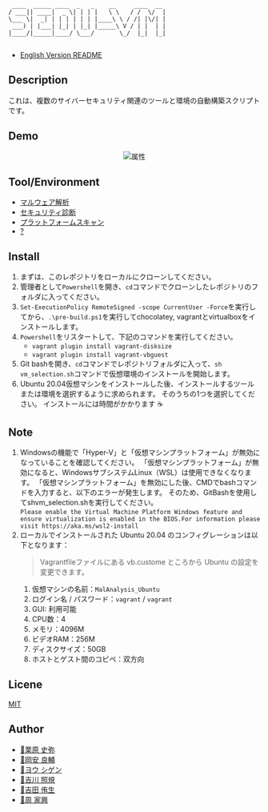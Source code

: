 ```
 ____  _____ ____  _   _    __     ____  __ 
/ ___|| ____|  _ \| | | |   \ \   / /  \/  |
\___ \|  _| | | | | | | |____\ \ / /| |\/| |
 ___) | |___| |_| | |_| |_____\ V / | |  | |
|____/|_____|____/ \___/       \_/  |_|  |_|
                                            
```

- [English Version README](https://github.com/tdu-isl/sedu-vm/blob/main/README.md)

## Description
これは、複数のサイバーセキュリティ関連のツールと環境の自動構築スクリプトです。

## Demo
<div align="center">
<img src="https://github.com/tdu-isl/sedu-vm/wiki/images/demo.gif" alt="属性" title="demo">
</div>

## Tool/Environment
- [マルウェア解析]("https://github.com/tdu-isl/sedu-vm/tree/main/vms/malware_analysis")
- [セキュリティ診断]("https://github.com/tdu-isl/sedu-vm/tree/main/vms/security_assessment")
- [プラットフォームスキャン](https://github.com/tdu-isl/sedu-vm/tree/main/vms/platform_scan)
- [?]()

## Install
1. まずは、このレポジトリをローカルにクローンしてください。
2. 管理者として```Powershell```を開き、```cd```コマンドでクローンしたレポジトリのフォルダに入ってください。
3. ```Set-ExecutionPolicy RemoteSigned -scope CurrentUser -Force```を実行してから、```.\pre-build.ps1```を実行してchocolatey, vagrantとvirtualboxをインストールします。
4. ```Powershell```をリスタートして、下記のコマンドを実行してください。
   - ```vagrant plugin install vagrant-disksize```
   - ```vagrant plugin install vagrant-vbguest```
5. Git bashを開き、```cd```コマンドでレポジトリフォルダに入って、```sh vm_selection.sh```コマンドで仮想環境のインストールを開始します。
6. Ubuntu 20.04仮想マシンをインストールした後、インストールするツールまたは環境を選択するように求められます。 そのうちの1つを選択してください。 インストールには時間がかかります :coffee:


## Note
1. Windowsの機能で「Hyper-V」と「仮想マシンプラットフォーム」が無効になっていることを確認してください。 「仮想マシンプラットフォーム」が無効になると、WindowsサブシステムLinux（WSL）は使用できなくなります。 「仮想マシンプラットフォーム」を無効にした後、CMDでbashコマンドを入力すると、以下のエラーが発生します。 そのため、GitBashを使用してshvm_selection.shを実行してください。
    <br>```Please enable the Virtual Machine Platform Windows feature and ensure virtualization is enabled in the BIOS.For information please visit https://aka.ms/wsl2-install```
1. ローカルでインストールされた Ubuntu 20.04 のコンフィグレーションは以下となります：
   > Vagrantfileファイルにある vb.custome ところから Ubuntu の設定を変更できます。
    1. 仮想マシンの名前：```MalAnalysis_Ubuntu```
    2. ログイン名 / パスワード：```vagrant``` / ```vagrant```
    3. GUI: 利用可能
    4. CPU数：4
    5. メモリ：4096M
    6. ビデオRAM：256M
    7. ディスクサイズ：50GB
    8. ホストとゲスト間のコピペ：双方向

## Licene
[MIT](https://github.com/tdu-isl/sedu-vm/blob/develop/LICENSE)

## Author

- [:boy:栗原 史弥](https://github.com/kur1h4r4)
- [:boy:岡安 良輔]()
- [:boy:ヨウ シゲン](https://github.com/Twinsoul-Y)
- [:boy:吉川 照規](https://github.com/terib0l)
- [:boy:吉田 侑生]()
- [:man:周 家興](https://github.com/Syuukakou)
